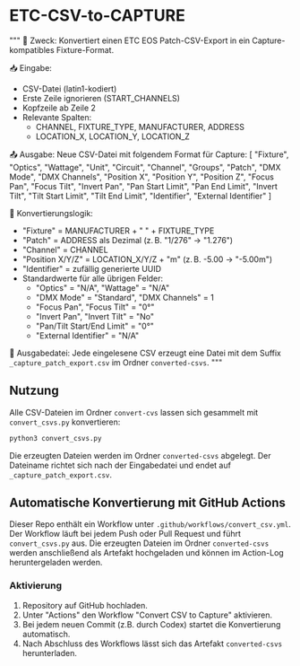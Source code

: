 # ETC-CSV-to-CAPTURE

"""
🎯 Zweck:
Konvertiert einen ETC EOS Patch-CSV-Export in ein Capture-kompatibles Fixture-Format.

📥 Eingabe:
- CSV-Datei (latin1-kodiert)
- Erste Zeile ignorieren (START_CHANNELS)
- Kopfzeile ab Zeile 2
- Relevante Spalten:
    - CHANNEL, FIXTURE_TYPE, MANUFACTURER, ADDRESS
    - LOCATION_X, LOCATION_Y, LOCATION_Z

📤 Ausgabe:
Neue CSV-Datei mit folgendem Format für Capture:
[
 "Fixture", "Optics", "Wattage", "Unit", "Circuit", "Channel", "Groups", "Patch",
 "DMX Mode", "DMX Channels", "Position X", "Position Y", "Position Z",
 "Focus Pan", "Focus Tilt", "Invert Pan", "Pan Start Limit", "Pan End Limit",
 "Invert Tilt", "Tilt Start Limit", "Tilt End Limit", "Identifier", "External Identifier"
]

🔄 Konvertierungslogik:
- "Fixture" = MANUFACTURER + " " + FIXTURE_TYPE
- "Patch" = ADDRESS als Dezimal (z. B. "1/276" → "1.276")
- "Channel" = CHANNEL
- "Position X/Y/Z" = LOCATION_X/Y/Z + "m" (z. B. -5.00 → "-5.00m")
- "Identifier" = zufällig generierte UUID
- Standardwerte für alle übrigen Felder:
    - "Optics" = "N/A", "Wattage" = "N/A"
    - "DMX Mode" = "Standard", "DMX Channels" = 1
    - "Focus Pan", "Focus Tilt" = "0°"
    - "Invert Pan", "Invert Tilt" = "No"
    - "Pan/Tilt Start/End Limit" = "0°"
    - "External Identifier" = "N/A"

💾 Ausgabedatei:
Jede eingelesene CSV erzeugt eine Datei mit dem Suffix
`_capture_patch_export.csv` im Ordner `converted-csvs`.
"""

## Nutzung

Alle CSV-Dateien im Ordner `convert-cvs` lassen sich gesammelt mit
`convert_csvs.py` konvertieren:

```bash
python3 convert_csvs.py
```

Die erzeugten Dateien werden im Ordner `converted-csvs` abgelegt.
Der Dateiname richtet sich nach der Eingabedatei und endet auf
`_capture_patch_export.csv`.


## Automatische Konvertierung mit GitHub Actions

Dieser Repo enthält ein Workflow unter `.github/workflows/convert_csv.yml`. Der Workflow läuft bei jedem Push oder Pull Request und führt `convert_csvs.py` aus. Die erzeugten Dateien im Ordner `converted-csvs` werden anschließend als Artefakt hochgeladen und können im Action-Log heruntergeladen werden.

### Aktivierung
1. Repository auf GitHub hochladen.
2. Unter "Actions" den Workflow "Convert CSV to Capture" aktivieren.
3. Bei jedem neuen Commit (z.B. durch Codex) startet die Konvertierung automatisch.
4. Nach Abschluss des Workflows lässt sich das Artefakt `converted-csvs` herunterladen.
